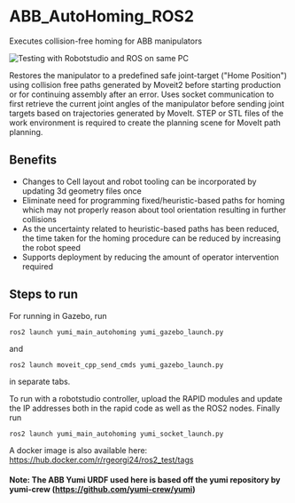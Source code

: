 # ABB_AutoHoming_ROS2
Executes collision-free homing for ABB manipulators

![Testing with Robotstudio and ROS on same PC](Yumi_AH_Local.gif) 

Restores the manipulator to a predefined safe joint-target ("Home Position") using collision free paths generated by Moveit2 before starting production or for continuing assembly after an error. Uses socket communication to first retrieve the current joint angles of the manipulator before sending joint targets based on trajectories generated by MoveIt. STEP or STL files of the work environment is required to create the planning scene for MoveIt path planning.

## Benefits

* Changes to Cell layout and robot tooling can be incorporated by updating 3d geometry files once
* Eliminate need for programming fixed/heuristic-based paths for homing which may not properly reason about tool orientation resulting in further collisions
*	As the uncertainty related to heuristic-based paths has been reduced, the time taken for the homing procedure can be reduced by increasing the robot speed
*	Supports deployment by reducing the amount of operator intervention required

## Steps to run

For running in Gazebo, run 
```
ros2 launch yumi_main_autohoming yumi_gazebo_launch.py 
```
and 
```
ros2 launch moveit_cpp_send_cmds yumi_gazebo_launch.py
```
in separate tabs.

To run with a robotstudio controller, upload the RAPID modules and update the IP addresses both in the rapid code as well as the ROS2 nodes. Finally run 
```
ros2 launch yumi_main_autohoming yumi_socket_launch.py
```

A docker image is also available here: https://hub.docker.com/r/rgeorgi24/ros2_test/tags



#### Note: The ABB Yumi URDF used here is based off the yumi repository by yumi-crew (https://github.com/yumi-crew/yumi)
